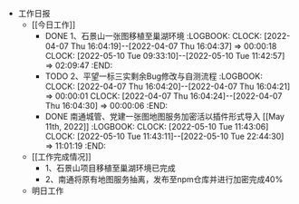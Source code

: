 - 工作日报
	- [[今日工作]]
		- DONE 1、石景山一张图移植至巢湖环境
		  :LOGBOOK:
		  CLOCK: [2022-04-07 Thu 16:04:19]--[2022-04-07 Thu 16:04:37] =>  00:00:18
		  CLOCK: [2022-05-10 Tue 09:33:10]--[2022-05-10 Tue 11:42:57] =>  02:09:47
		  :END:
		- TODO 2、平望一标三实剩余Bug修改与自测流程
		  :LOGBOOK:
		  CLOCK: [2022-04-07 Thu 16:04:20]--[2022-04-07 Thu 16:04:21] =>  00:00:01
		  CLOCK: [2022-04-07 Thu 16:04:24]--[2022-04-07 Thu 16:04:30] =>  00:00:06
		  :END:
		- DONE 南通城管、党建一张图地图服务加密活以插件形式导入 [[May 11th, 2022]]
		  :LOGBOOK:
		  CLOCK: [2022-05-10 Tue 11:43:06]
		  CLOCK: [2022-05-10 Tue 11:43:11]--[2022-05-10 Tue 22:44:30] =>  11:01:19
		  :END:
	- [[工作完成情况]]
		- 1、石景山项目移植至巢湖环境已完成
		- 2、南通将原有地图服务抽离，发布至npm仓库并进行加密完成40%
	- 明日工作
